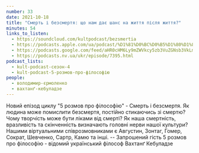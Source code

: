 ```yaml
---
number: 33
date: 2021-10-18
title: "Смерть і безсмертя: що нам дає шанс на життя після життя?"
minutes: 54
links_to_listen:
  - https://soundcloud.com/kultpodcast/bezsmertia
  - https://podcasts.apple.com/ua/podcast/%D1%81%D0%BC%D0%B5%D1%80%D1%82%D1%8C-%D1%96-%D0%B1%D0%B5%D0%B7%D1%81%D0%BC%D0%B5%D1%80%D1%82%D1%8F-%D1%89%D0%BE-%D0%BD%D0%B0%D0%BC-%D0%B4%D0%B0%D1%94-%D1%88%D0%B0%D0%BD%D1%81-%D0%BD%D0%B0-%D0%B6%D0%B8%D1%82%D1%82%D1%8F-%D0%BF%D1%96%D1%81%D0%BB%D1%8F-%D0%B6%D0%B8%D1%82%D1%82%D1%8F/id1581339249?i=1000538903097
  - https://podcasts.google.com/feed/aHR0cHM6Ly9mZWVkcy5zb3VuZGNsb3VkLmNvbS91c2Vycy9zb3VuZGNsb3VkOnVzZXJzOjg5MjM3MjAyNy9zb3VuZHMucnNz/episode/dGFnOnNvdW5kY2xvdWQsMjAxMDp0cmFja3MvMTEzOTk3Mzc5OQ
  - https://podcasts.nv.ua/ukr/episode/7395.html
podcast_lists:
  - kult-podcast-сезон-4
  - kult-podcast-5-розмов-про-філософію
people:
  - володимир-єрмоленко
  - вахтанґ-кебуладзе
---
```


Новий епізод циклу "5 розмов про філософію" - Смерть і безсмертя. Як людина
може помислити безсмертя, постійно стикаючись зі смертю? Чому творчість може
бути ліками від смерті? Як наша смертність, вразливість та скінченність
визначають головні нерви нашої культури? Нашими віртуальними співрозмовниками є
Августин, Зонтаг, Гомер, Сократ, Шевченко, Сартр, Камю та інші. -- Запрошений
гість 5 розмов про філософію - відомий український філософ Вахтанґ Кебуладзе
